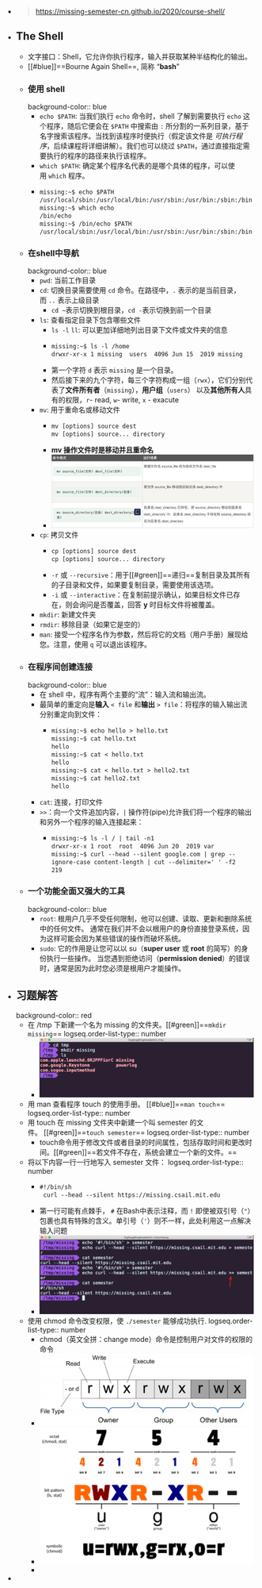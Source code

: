 - > https://missing-semester-cn.github.io/2020/course-shell/
- ## The Shell
	- 文字接口：Shell，它允许你执行程序，输入并获取某种半结构化的输出。
	- [[#blue]]==Bourne Again Shell==, 简称 “**bash**”
	- ### 使用 shell
	  background-color:: blue
		- `echo $PATH`: 当我们执行 `echo` 命令时，shell 了解到需要执行 `echo` 这个程序，随后它便会在 `$PATH` 中搜索由 `:` 所分割的一系列目录，基于名字搜索该程序。当找到该程序时便执行（假定该文件是 *可执行程序*，后续课程将详细讲解）。我们也可以绕过 `$PATH`，通过直接指定需要执行的程序的路径来执行该程序。
		- `which $PATH`: 确定某个程序名代表的是哪个具体的程序，可以使用 `which` 程序。
		- ```shell
		  missing:~$ echo $PATH
		  /usr/local/sbin:/usr/local/bin:/usr/sbin:/usr/bin:/sbin:/bin
		  missing:~$ which echo
		  /bin/echo
		  missing:~$ /bin/echo $PATH
		  /usr/local/sbin:/usr/local/bin:/usr/sbin:/usr/bin:/sbin:/bin
		  ```
	- ### 在shell中导航
	  background-color:: blue
		- `pwd`: 当前工作目录
		- `cd`: 切换目录需要使用 `cd` 命令。在路径中，`.` 表示的是当前目录，而 `..` 表示上级目录
			- `cd ~`表示切换到根目录，`cd -`表示切换到前一个目录
		- `ls`: 查看指定目录下包含哪些文件
			- `ls -l` `ll`: 可以更加详细地列出目录下文件或文件夹的信息
			- ```
			  missing:~$ ls -l /home
			  drwxr-xr-x 1 missing  users  4096 Jun 15  2019 missing
			  ```
			- 第一个字符 `d` 表示 `missing` 是一个目录。
			- 然后接下来的九个字符，每三个字符构成一组（`rwx`），它们分别代表了**文件所有者**（`missing`），**用户组**（`users`） 以及**其他所有人**具有的权限，`r`- read, `w`- write, `x` - exacute
		- `mv`: 用于重命名或移动文件
			- ```
			  mv [options] source dest
			  mv [options] source... directory
			  ```
			- **mv 操作文件时是移动并且重命名**
			- ![image.png](../assets/image_1710776068263_0.png)
		- `cp`: 拷贝文件
			- ```
			  cp [options] source dest
			  cp [options] source... directory
			  ```
			- `-r` 或 `--recursive`：用于[[#green]]==递归==复制目录及其所有的子目录和文件，如果要复制目录，需要使用该选项。
			- `-i` 或 `--interactive`：在复制前提示确认，如果目标文件已存在，则会询问是否覆盖，回答 **y** 时目标文件将被覆盖。
		- `mkdir`: 新建文件夹
		- `rmdir`: 移除目录（如果它是空的）
		- `man`: 接受一个程序名作为参数，然后将它的文档（用户手册）展现给您。注意，使用 `q` 可以退出该程序。
	- ### 在程序间创建连接
	  background-color:: blue
		- 在 shell 中，程序有两个主要的“流”：输入流和输出流。
		- 最简单的重定向是**输入** `< file` 和**输出** `> file`：将程序的输入输出流分别重定向到文件：
			- ```
			  missing:~$ echo hello > hello.txt
			  missing:~$ cat hello.txt
			  hello
			  missing:~$ cat < hello.txt
			  hello
			  missing:~$ cat < hello.txt > hello2.txt
			  missing:~$ cat hello2.txt
			  hello
			  ```
		- `cat`:  连接，打印文件
		- `>>`：向一个文件追加内容，`|` 操作符(pipe)允许我们将一个程序的输出和另外一个程序的输入连接起来：
			- ```
			  missing:~$ ls -l / | tail -n1
			  drwxr-xr-x 1 root  root  4096 Jun 20  2019 var
			  missing:~$ curl --head --silent google.com | grep --ignore-case content-length | cut --delimiter=' ' -f2
			  219
			  ```
	- ### 一个功能全面又强大的工具
	  background-color:: blue
		- `root`: 根用户几乎不受任何限制，他可以创建、读取、更新和删除系统中的任何文件。 通常在我们并不会以根用户的身份直接登录系统，因为这样可能会因为某些错误的操作而破坏系统。
		- `sudo`:  它的作用是让您可以以 su（**super user** 或 **root** 的简写）的身份执行一些操作。 当您遇到拒绝访问（**permission denied**）的错误时，通常是因为此时您必须是根用户才能操作。
- ## 习题解答
  background-color:: red
	- 在 /tmp 下新建一个名为 missing 的文件夹。[[#green]]==`mkdir missing`==
	  logseq.order-list-type:: number
		- ![image.png](../assets/image_1711637412532_0.png)
	- 用 man 查看程序 touch 的使用手册。 [[#blue]]==`man touch`==
	  logseq.order-list-type:: number
	- 用 touch 在 missing 文件夹中新建一个叫 semester 的文件。 [[#green]]==`touch semester`==
	  logseq.order-list-type:: number
		- touch命令用于修改文件或者目录的时间属性，包括存取时间和更改时间。[[#green]]==若文件不存在，系统会建立一个新的文件。==
	- 将以下内容一行一行地写入 semester 文件：
	  logseq.order-list-type:: number
		- ```
		  #!/bin/sh
		   curl --head --silent https://missing.csail.mit.edu
		  ```
		- 第一行可能有点棘手， `#` 在Bash中表示注释，而 `!` 即使被双引号（`"`）包裹也具有特殊的含义。单引号（`'`）则不一样，此处利用这一点解决输入问题
		- ![image.png](../assets/image_1711637681525_0.png)
	- 使用 chmod 命令改变权限，使 `./semester` 能够成功执行.
	  logseq.order-list-type:: number
		- chmod（英文全拼：change mode）命令是控制用户对文件的权限的命令
		- ![image.png](../assets/image_1711637845934_0.png)
		- ![image.png](../assets/image_1711637860508_0.png)
		-
-
